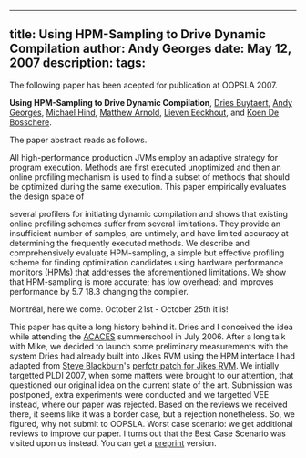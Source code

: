 -----
title:  Using HPM-Sampling to Drive Dynamic Compilation
author: Andy Georges
date: May 12, 2007
description: 
tags: 
-----







The following paper has been acepted for publication at OOPSLA 2007.


**Using HPM-Sampling to Drive Dynamic Compilation**, [Dries
Buytaert](http://buytaert.net/), [Andy Georges](http://itkovian.net/),
[Michael Hind](http://www.research.ibm.com/people/h/hind/), [Matthew
Arnold](http://www.research.ibm.com/people/m/marnold/), [Lieven
Eeckhout](http://www.elis.ugent.be/~leeckhou), and [Koen De
Bosschere](http://www.elis.ugent.be/~kdb).


The paper abstract reads as follows.


All high-performance production JVMs employ an adaptive strategy for
program execution. Methods are first executed unoptimized and then an
online profiling mechanism is used to find a subset of methods that
should be optimized during the same execution. This paper empirically
evaluates the design space of


several profilers for initiating dynamic compilation and shows that
existing online profiling schemes suffer from several limitations. They
provide an insufficient number of samples, are untimely, and have
limited accuracy at determining the frequently executed methods. We
describe and comprehensively evaluate HPM-sampling, a simple but
effective profiling scheme for finding optimization candidates using
hardware performance monitors (HPMs) that addresses the aforementioned
limitations. We show that HPM-sampling is more accurate; has low
overhead; and improves performance by 5.7
18.3
changing the compiler.


Montréal, here we come. October 21st - October 25th it is!


This paper has quite a long history behind it. Dries and I conceived the
idea while attending the [ACACES](http://www.hipeac.net/acaces2006/)
summerschool in July 2006. After a long talk with Mike, we decided to
launch some preliminary measurements with the system Dries had already
built into Jikes RVM using the HPM interface I had adapted from [Steve
Blackburn](http://cs.anu.edu.au/~Steve.Blackburn/)'s [perfctr patch for
Jikes RVM](http://user.it.uu.se/~mikpe/linux/perfctr/). We intially
targetted PLDI 2007, when some matters were brought to our attention,
that questioned our original idea on the current state of the art.
Submission was postponed, extra experiments were conducted and we
targetted VEE instead, where our paper was rejected. Based on the
reviews we received there, it seems like it was a border case, but a
rejection nonetheless. So, we figured, why not submit to OOPSLA. Worst
case scenario: we get additional reviews to improve our paper. I turns
out that the Best Case Scenario was visited upon us instead. You can get
a
[preprint](http://itkovian.net/base/files/papers/oopsla2007-buytaert-preprint.pdf)
version.




